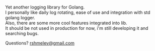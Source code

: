 Yet another logging library for Golang.  
I personally like daily log rotating, ease of use and integration with std golang logger.  
Also, there are some more cool features integrated into lib.  
It should be not used in production for now, i'm still developing it and searching bugs.  

Questions?
rshmelev@gmail.com